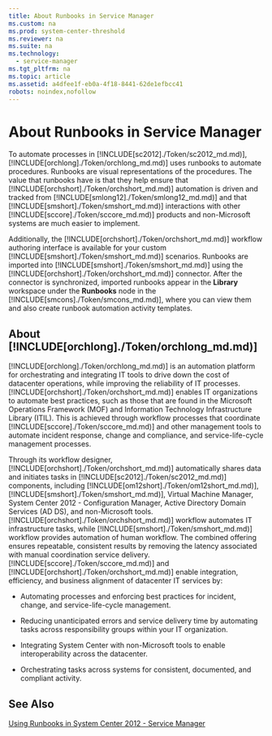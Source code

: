 ```yaml
---
title: About Runbooks in Service Manager
ms.custom: na
ms.prod: system-center-threshold
ms.reviewer: na
ms.suite: na
ms.technology: 
  - service-manager
ms.tgt_pltfrm: na
ms.topic: article
ms.assetid: a4dfee1f-eb0a-4f18-8441-62de1efbcc41
robots: noindex,nofollow
---
```

# About Runbooks in Service Manager
To automate processes in [!INCLUDE[sc2012]./Token/sc2012_md.md)],  [!INCLUDE[orchlong]./Token/orchlong_md.md)] uses runbooks to automate procedures. Runbooks are visual representations of the procedures. The value that runbooks have is that they help ensure that [!INCLUDE[orchshort]./Token/orchshort_md.md)] automation is driven and tracked from [!INCLUDE[smlong12]./Token/smlong12_md.md)] and that [!INCLUDE[smshort]./Token/smshort_md.md)] interactions with other  [!INCLUDE[sccore]./Token/sccore_md.md)] products and non\-Microsoft systems are much easier to implement.

Additionally, the [!INCLUDE[orchshort]./Token/orchshort_md.md)] workflow authoring interface is available for your custom [!INCLUDE[smshort]./Token/smshort_md.md)] scenarios. Runbooks are imported into [!INCLUDE[smshort]./Token/smshort_md.md)] using the [!INCLUDE[orchshort]./Token/orchshort_md.md)] connector. After the connector is synchronized, imported runbooks appear in the **Library** workspace under the **Runbooks** node in the [!INCLUDE[smcons]./Token/smcons_md.md)], where you can view them and also create runbook automation activity templates.

## About [!INCLUDE[orchlong]./Token/orchlong_md.md)]
[!INCLUDE[orchlong]./Token/orchlong_md.md)] is an automation platform for orchestrating and integrating IT tools to drive down the cost of datacenter operations, while improving the reliability of IT processes. [!INCLUDE[orchshort]./Token/orchshort_md.md)] enables IT organizations to automate best practices, such as those that are found in the Microsoft Operations Framework \(MOF\) and Information Technology Infrastructure Library \(ITIL\). This is achieved through workflow processes that coordinate [!INCLUDE[sccore]./Token/sccore_md.md)] and other management tools to automate incident response, change and compliance, and service\-life\-cycle management processes.

Through its workflow designer, [!INCLUDE[orchshort]./Token/orchshort_md.md)] automatically shares data and initiates tasks in [!INCLUDE[sc2012]./Token/sc2012_md.md)] components, including [!INCLUDE[om12short]./Token/om12short_md.md)], [!INCLUDE[smshort]./Token/smshort_md.md)], Virtual Machine Manager, System Center 2012 \- Configuration Manager, Active Directory Domain Services \(AD DS\), and non\-Microsoft tools. [!INCLUDE[orchshort]./Token/orchshort_md.md)] workflow automates IT infrastructure tasks, while  [!INCLUDE[smshort]./Token/smshort_md.md)] workflow provides automation of human workflow. The combined offering ensures repeatable, consistent results by removing the latency associated with manual coordination service delivery. [!INCLUDE[sccore]./Token/sccore_md.md)] and [!INCLUDE[orchshort]./Token/orchshort_md.md)] enable integration, efficiency, and business alignment of datacenter IT services by:

-   Automating processes and enforcing best practices for incident, change, and service\-life\-cycle management.

-   Reducing unanticipated errors and service delivery time by automating tasks across responsibility groups within your IT organization.

-   Integrating System Center with non\-Microsoft tools to enable interoperability across the datacenter.

-   Orchestrating tasks across systems for consistent, documented, and compliant activity.

## See Also
[Using Runbooks in System Center 2012 - Service Manager](./Using-Runbooks-in-System-Center-2012---Service-Manager.md)



